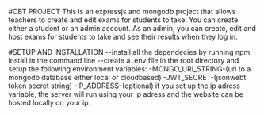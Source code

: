#CBT PROJECT
This is an expressjs and mongodb project that allows teachers to create and edit exams for students to take.
You can create either a student or an admin account.
As an admin, you can create, edit and host exams for students to take and see their results when they log in.

#SETUP AND INSTALLATION
--install all the dependecies by running npm install in the command line
--create  a .env file in the root directory and setup the following environment variables:
-MONGO_URI_STRING-(uri to a mongodb database either local or cloudbased)
-JWT_SECRET-(jsonwebt token secret string)
-IP_ADDRESS-(optional)
if you set up the ip adress variable, the server will run using your ip adress and the website can be hosted locally on your ip.



